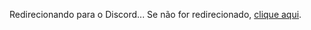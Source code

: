 <!DOCTYPE html>
<html lang="pt-BR">
<head>
  <meta charset="UTF-8" />
  <meta http-equiv="refresh" content="0; URL="https://discord.com/invite/ktkMvw3fjY" />
  <title>Redirecionando...</title>
  <link rel="icon" href="https://cdn-icons-png.flaticon.com/512/2111/2111370.png" type="image/png" />
</head>
<body>
  <p>Redirecionando para o Discord... Se não for redirecionado, <a href="https://discord.com/invite/ktkMvw3fjY">clique aqui</a>.</p>
</body>
</html
